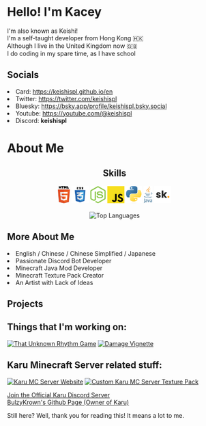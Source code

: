 # Hello! I'm Kacey
I'm also known as Keishi!<br>
I'm a self-taught developer from Hong Kong 🇭🇰<br>
Although I live in the United Kingdom now 🇬🇧<br>
I do coding in my spare time, as I have school

<h2>Socials</h2>
<li>Card: <a href="https://keishispl.github.io/en">https://keishispl.github.io/en</a></li>
<li>Twitter: <a href="https://twitter.com/keishispl">https://twitter.com/keishispl</a></li>
<li>Bluesky: <a href="https://bsky.app/profile/keishispl.bsky.social">https://bsky.app/profile/keishispl.bsky.social</a></li>
<li>Youtube: <a href="https://youtube.com/@keishispl">https://youtube.com/@keishispl</a></li>
<li>Discord: <b>keishispl</b></li>

# About Me
<h2 align=center>Skills</h2>
<p align="center">
<img height="40px" src="lang/HTML5.png">
<img height="40px" src="lang/CSS3.png">
<img height="40px" src="lang/NodeJS.png">
<img height="40px" src="lang/JavaScript.png">
<img height="40px" src="lang/Python.png">
<img height="40px" src="lang/Java.png">
<img height="40px" src="lang/Skript.png">
<br><br>
<img alt="Top Languages" src="https://github-readme-stats.vercel.app/api/top-langs/?username=keishispl&theme=tokyonight">
</p>

<h2>More About Me</h2>
<li>English / Chinese / Chinese Simplified / Japanese</li>
<li>Passionate Discord Bot Developer</li>
<li>Minecraft Java Mod Developer</li>
<li>Minecraft Texture Pack Creator</li>
<li>An Artist with Lack of Ideas</li>

## Projects
<h2>Things that I'm working on:</h2>
<a href="https://github.com/keishispl/turg" target="_blank"><img alt="That Unknown Rhythm Game" src="https://github-readme-stats.vercel.app/api/pin/?username=keishispl&repo=turg&theme=tokyonight"></a>
<a href="https://github.com/keishispl/damagevignette" target="_blank"><img alt="Damage Vignette" src="https://github-readme-stats.vercel.app/api/pin/?username=keishispl&repo=damagevignette&theme=tokyonight"></a>

<h2>Karu Minecraft Server related stuff:</h2>
<a href="https://github.com/keishispl/karu" target="_blank"><img alt="Karu MC Server Website" src="https://github-readme-stats.vercel.app/api/pin/?username=keishispl&repo=karu&theme=tokyonight"></a>
<a href="https://github.com/keishispl/karupack" target="_blank"><img alt="Custom Karu MC Server Texture Pack" src="https://github-readme-stats.vercel.app/api/pin/?username=keishispl&repo=karupack&theme=tokyonight"></a>

<a href="https://discord.com/servers/karu-dal-season-410613670322634754">Join the Official Karu Discord Server</a><br>
<a href="https://github.com/BulzyKrown">BulzyKrown's Github Page (Owner of Karu)</a>

<p>Still here? Well, thank you for reading this! It means a lot to me.</p>